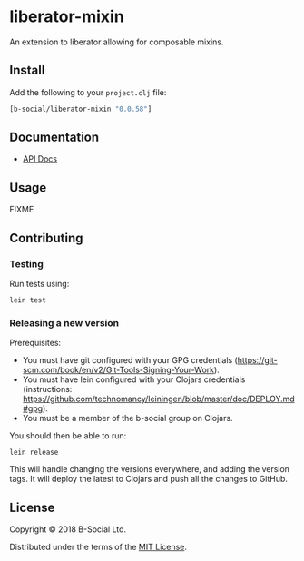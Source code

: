 # liberator-mixin

An extension to liberator allowing for composable mixins.

## Install

Add the following to your `project.clj` file:

```clj
[b-social/liberator-mixin "0.0.58"]
```

## Documentation

* [API Docs](http://b-social.github.io/liberator-mixin)

## Usage

FIXME

## Contributing

### Testing

Run tests using:

```
lein test
```

### Releasing a new version

Prerequisites:
- You must have git configured with your GPG credentials (https://git-scm.com/book/en/v2/Git-Tools-Signing-Your-Work).
- You must have lein configured with your Clojars credentials (instructions: https://github.com/technomancy/leiningen/blob/master/doc/DEPLOY.md#gpg).
- You must be a member of the b-social group on Clojars.

You should then be able to run:
```
lein release
```

This will handle changing the versions everywhere, and adding the version tags.
It will deploy the latest to Clojars and push all the changes to GitHub.

## License

Copyright © 2018 B-Social Ltd.

Distributed under the terms of the 
[MIT License](http://opensource.org/licenses/MIT).
